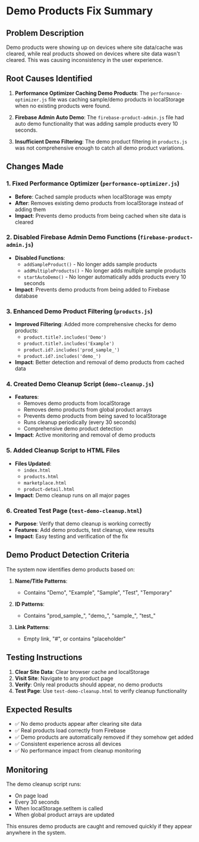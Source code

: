# Demo Products Fix Summary

## Problem Description
Demo products were showing up on devices where site data/cache was cleared, while real products showed on devices where site data wasn't cleared. This was causing inconsistency in the user experience.

## Root Causes Identified

1. **Performance Optimizer Caching Demo Products**: The `performance-optimizer.js` file was caching sample/demo products in localStorage when no existing products were found.

2. **Firebase Admin Auto Demo**: The `firebase-product-admin.js` file had auto demo functionality that was adding sample products every 10 seconds.

3. **Insufficient Demo Filtering**: The demo product filtering in `products.js` was not comprehensive enough to catch all demo product variations.

## Changes Made

### 1. Fixed Performance Optimizer (`performance-optimizer.js`)
- **Before**: Cached sample products when localStorage was empty
- **After**: Removes existing demo products from localStorage instead of adding them
- **Impact**: Prevents demo products from being cached when site data is cleared

### 2. Disabled Firebase Admin Demo Functions (`firebase-product-admin.js`)
- **Disabled Functions**:
  - `addSampleProduct()` - No longer adds sample products
  - `addMultipleProducts()` - No longer adds multiple sample products  
  - `startAutoDemo()` - No longer automatically adds products every 10 seconds
- **Impact**: Prevents demo products from being added to Firebase database

### 3. Enhanced Demo Product Filtering (`products.js`)
- **Improved Filtering**: Added more comprehensive checks for demo products:
  - `product.title?.includes('Demo')`
  - `product.title?.includes('Example')`
  - `product.id?.includes('prod_sample_')`
  - `product.id?.includes('demo_')`
- **Impact**: Better detection and removal of demo products from cached data

### 4. Created Demo Cleanup Script (`demo-cleanup.js`)
- **Features**:
  - Removes demo products from localStorage
  - Removes demo products from global product arrays
  - Prevents demo products from being saved to localStorage
  - Runs cleanup periodically (every 30 seconds)
  - Comprehensive demo product detection
- **Impact**: Active monitoring and removal of demo products

### 5. Added Cleanup Script to HTML Files
- **Files Updated**:
  - `index.html`
  - `products.html`
  - `marketplace.html`
  - `product-detail.html`
- **Impact**: Demo cleanup runs on all major pages

### 6. Created Test Page (`test-demo-cleanup.html`)
- **Purpose**: Verify that demo cleanup is working correctly
- **Features**: Add demo products, test cleanup, view results
- **Impact**: Easy testing and verification of the fix

## Demo Product Detection Criteria

The system now identifies demo products based on:

1. **Name/Title Patterns**:
   - Contains "Demo", "Example", "Sample", "Test", "Temporary"

2. **ID Patterns**:
   - Contains "prod_sample_", "demo_", "sample_", "test_"

3. **Link Patterns**:
   - Empty link, "#", or contains "placeholder"

## Testing Instructions

1. **Clear Site Data**: Clear browser cache and localStorage
2. **Visit Site**: Navigate to any product page
3. **Verify**: Only real products should appear, no demo products
4. **Test Page**: Use `test-demo-cleanup.html` to verify cleanup functionality

## Expected Results

- ✅ No demo products appear after clearing site data
- ✅ Real products load correctly from Firebase
- ✅ Demo products are automatically removed if they somehow get added
- ✅ Consistent experience across all devices
- ✅ No performance impact from cleanup monitoring

## Monitoring

The demo cleanup script runs:
- On page load
- Every 30 seconds
- When localStorage.setItem is called
- When global product arrays are updated

This ensures demo products are caught and removed quickly if they appear anywhere in the system.